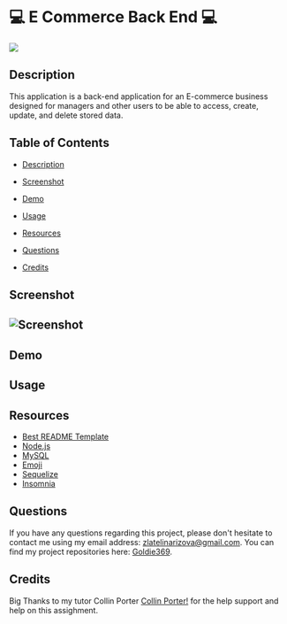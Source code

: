 # 💻 E Commerce Back End 💻

![](https://img.shields.io/badge/license-MIT-blue)


## Description
This application is a back-end application for an E-commerce business designed for managers and other users to be able to access, create, update, and delete stored data.


## Table of Contents 

* [Description ](#Description)

* [Screenshot](#Screenshot)

* [Demo](#Demo)
    
* [Usage](#Usage)
    
* [Resources](#Resources)
    
* [Questions](#Questions)

* [Credits](#Questions)


## Screenshot

## ![Screenshot](./)


## Demo


## Usage




## Resources
- [Best README Template](https://github.com/othneildrew/Best-README-Template/blob/master/README.md)
- [Node.js](https://nodejs.org/en/)
- [MySQL](https://www.mysql.com/)
- [Emoji](https://emojipedia.org/)
- [Sequelize](https://sequelize.org/)
- [Insomnia](https://insomnia.rest/)


## Questions
    
If you have any questions regarding this project, please don't hesitate to contact me using my email address: zlatelinarizova@gmail.com. You can find my project repositories here: [Goldie369](https://github.com/Goldie369).

## Credits 

Big Thanks to my tutor Collin Porter [Collin Porter!](https://github.com/portercol) for the help support and help on this assighment.
